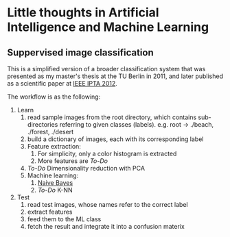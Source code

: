 # Little thoughts in Artificial Intelligence and Machine Learning
## Suppervised image classification
This is a simplified version of a broader classification system that was presented as my master's thesis at the TU Berlin in 2011, and later published as a scientific paper at [IEEE IPTA 2012](https://ieeexplore.ieee.org/abstract/document/6469543).

The workflow is as the following:
1. Learn  
    1. read sample images from the root directory, which contains sub-directories referring to given classes (labels). e.g. root -> ./beach, ./forest, ./desert
    2. build a dictionary of images, each with its corresponding label
    3. Feature extraction:
        1. For simplicity, only a color histogram is extracted
        2. More features are *To-Do*
    3. *To-Do* Dimensionality reduction with PCA
    4. Machine learning:
        1. [Naive Bayes](doc/nb.md)
        2. *To-Do* K-NN
2. Test
    1. read test images, whose names refer to the correct label
    2. extract features
    3. feed them to the ML class
    4. fetch the result and integrate it into a confusion materix
